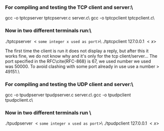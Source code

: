 ### For compiling and testing the TCP client and server:\\
gcc -o tptcpserver tptcpserver.c server.c\\
gcc -o tptcpclient tptcpclient.c\\

### Now in two different terminals run:\\
./tptcpserver $<\texttt{some integer x used as port}>$\\
./tptcpclient 127.0.0.1 $<x>$

The first time the client is run it does not display a reply, but after this it works fine, we do not know why and it's only for the tcp client/server... The port specified in the RFC\cite{RFC-868} is 67, we used number we used was 50000. To avoid clashing with some port already in use use a number \> 49151.\\

### For compiling and testing the UDP client and server:\\
gcc -o tpudpserver tpudpserver.c server.c\\
gcc -o tpudpclient tpudpclient.c\\

### Now in two different terminals run \\
./tpudpserver $<\texttt{some integer x used as port}>$\\
./tpudpclient 127.0.0.1 $<x>$

